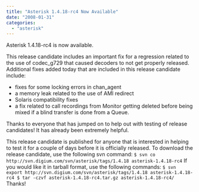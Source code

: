 ```yaml
---
title: "Asterisk 1.4.18-rc4 Now Available"
date: "2008-01-31"
categories: 
  - "asterisk"
---
```


Asterisk 1.4.18-rc4 is now available.

This release candidate includes an important fix for a regression related to the use of codec\_g729 that caused decoders to not get properly released. Additional fixes added today that are included in this release candidate include:

- fixes for some locking errors in chan\_agent
- a memory leak related to the use of AMI redirect
- Solaris compatibility fixes
- a fix related to call recordings from Monitor getting deleted before being mixed if a blind transfer is done from a Queue.

Thanks to everyone that has jumped on to help out with testing of release candidates! It has already been extremely helpful.

This release candidate is published for anyone that is interested in helping to test it for a couple of days before it is officially released. To download the release candidate, use the following svn command: `$ svn co http://svn.digium.com/svn/asterisk/tags/1.4.18 asterisk-1.4.18-rc4` If you would like it in tarball format, use the following commands: `$ svn export http://svn.digium.com/svn/asterisk/tags/1.4.18 asterisk-1.4.18-rc4 $ tar -czvf asterisk-1.4.18-rc4.tar.gz asterisk-1.4.18-rc4/` Thanks!
